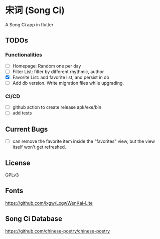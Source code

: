 # 宋词 (Song Ci)

A Song Ci app in flutter

## TODOs

### Functionalities

- [ ] Homepage: Random one per day
- [ ] Filter List: filter by different rhythmic, author
- [x] Favorite List: add favorite list, and persist in db
- [ ] Add db version. Write migration files while upgrading.

### CI/CD

- [ ] github action to create release apk/exe/bin
- [ ] add tests

## Current Bugs

- [ ] can remove the favorite item inside the "favorites" view, but the view itself won't get
  refreshed.

## License

GPLv3

## Fonts

https://github.com/lxgw/LxgwWenKai-Lite

## Song Ci Database

https://github.com/chinese-poetry/chinese-poetry
